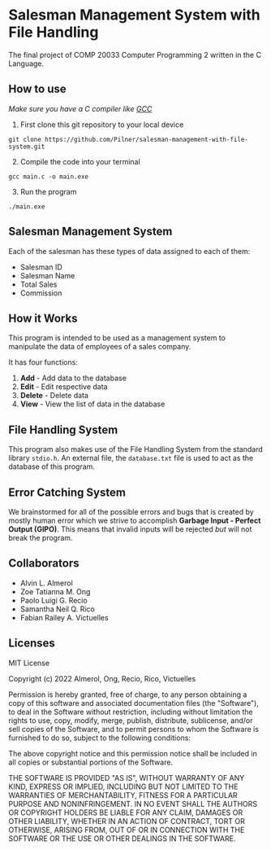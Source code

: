 # Salesman Management System with File Handling

The final project of COMP 20033 Computer Programming 2 written in the C Language.



## How to use
*Make sure you have a C compiler like [GCC](https://gcc.gnu.org/)*

1. First clone this git repository to your local device
```
git clone https://github.com/Pilner/salesman-management-with-file-system.git
```
2. Compile the code into your terminal
```
gcc main.c -o main.exe
```
3. Run the program
```
./main.exe
```



## Salesman Management System
Each of the salesman has these types of data assigned to each of them:
- Salesman ID
- Salesman Name
- Total Sales
- Commission



## How it Works
This program is intended to be used as a management system to manipulate the data of employees of a sales company.

It has four functions:
1. **Add** - Add data to the database
2. **Edit** - Edit respective data
3. **Delete** - Delete data
4. **View** - View the list of data in the database



## File Handling System
This program also makes use of the File Handling System from the standard library `stdio.h`. An external file, the `database.txt` file is used to act as the database of this program.



## Error Catching System
We brainstormed for all of the possible errors and bugs that is created by mostly human error which we strive to accomplish **Garbage Input - Perfect Output (GIPO)**. This means that invalid inputs will be rejected *but* will not break the program.



## Collaborators
- Alvin L. Almerol
- Zoe Tatianna M. Ong
- Paolo Luigi G. Recio
- Samantha Neil Q. Rico
- Fabian Railey A. Victuelles



## Licenses
MIT License

Copyright (c) 2022 Almerol, Ong, Recio, Rico, Victuelles

Permission is hereby granted, free of charge, to any person obtaining a copy
of this software and associated documentation files (the "Software"), to deal
in the Software without restriction, including without limitation the rights
to use, copy, modify, merge, publish, distribute, sublicense, and/or sell
copies of the Software, and to permit persons to whom the Software is
furnished to do so, subject to the following conditions:

The above copyright notice and this permission notice shall be included in all
copies or substantial portions of the Software.

THE SOFTWARE IS PROVIDED "AS IS", WITHOUT WARRANTY OF ANY KIND, EXPRESS OR
IMPLIED, INCLUDING BUT NOT LIMITED TO THE WARRANTIES OF MERCHANTABILITY,
FITNESS FOR A PARTICULAR PURPOSE AND NONINFRINGEMENT. IN NO EVENT SHALL THE
AUTHORS OR COPYRIGHT HOLDERS BE LIABLE FOR ANY CLAIM, DAMAGES OR OTHER
LIABILITY, WHETHER IN AN ACTION OF CONTRACT, TORT OR OTHERWISE, ARISING FROM,
OUT OF OR IN CONNECTION WITH THE SOFTWARE OR THE USE OR OTHER DEALINGS IN THE
SOFTWARE.